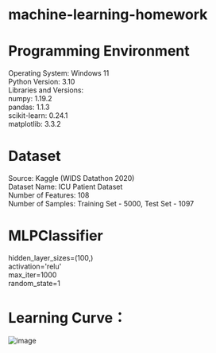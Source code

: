 # machine-learning-homework
# Programming Environment
Operating System: Windows 11  
Python Version: 3.10  
Libraries and Versions:  
numpy: 1.19.2  
pandas: 1.1.3  
scikit-learn: 0.24.1  
matplotlib: 3.3.2  
# Dataset
Source: Kaggle (WIDS Datathon 2020)  
Dataset Name: ICU Patient Dataset  
Number of Features: 108  
Number of Samples: Training Set - 5000, Test Set - 1097  
# MLPClassifier
hidden_layer_sizes=(100,)  
activation='relu'  
max_iter=1000  
random_state=1
# Learning Curve：  
![image](https://github.com/user-attachments/assets/5765f82b-ecfb-4f92-bb44-e8d5f8b39f9e)
